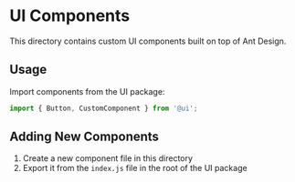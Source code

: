 # UI Components

This directory contains custom UI components built on top of Ant Design.

## Usage

Import components from the UI package:

```jsx
import { Button, CustomComponent } from '@ui';
```

## Adding New Components

1. Create a new component file in this directory
2. Export it from the `index.js` file in the root of the UI package
